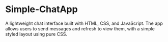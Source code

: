 # Simple-ChatApp
A lightweight chat interface built with HTML, CSS, and JavaScript. The app allows users to send messages and refresh to view them, with a simple styled layout using pure CSS.
